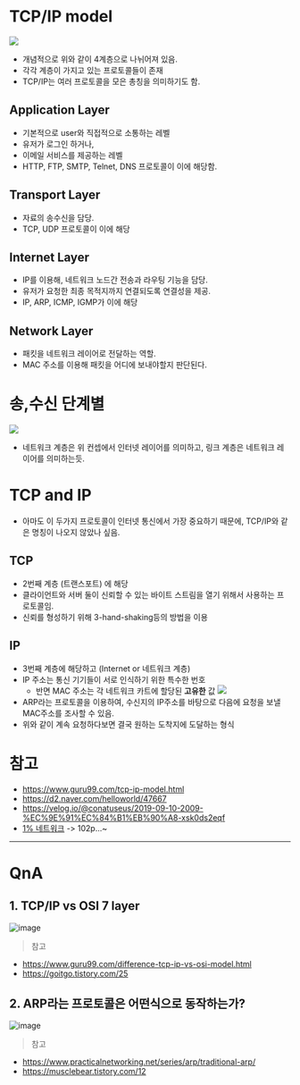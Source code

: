 # TCP/IP model
![](https://www.guru99.com/images/1/093019_0615_TCPIPModelW1.png)
- 개념적으로 위와 같이 4계층으로 나뉘어져 있음.
- 각각 계층이 가지고 있는 프로토콜들이 존재
- TCP/IP는 여러 프로토콜을 모은 총칭을 의미하기도 함.

## Application Layer
- 기본적으로 user와 직접적으로 소통하는 레벨
- 유저가 로그인 하거나, 
- 이메일 서비스를 제공하는 레벨
- HTTP, FTP, SMTP, Telnet, DNS 프로토콜이 이에 해당함.

## Transport Layer
- 자료의 송수신을 담당.
- TCP, UDP 프로토콜이 이에 해당

## Internet Layer
- IP를 이용해, 네트워크 노드간 전송과 라우팅 기능을 담당.
- 유저가 요청한 최종 목적지까지 연결되도록 연결성을 제공.
- IP, ARP, ICMP, IGMP가 이에 해당

## Network Layer
- 패킷을 네트워크 레이어로 전달하는 역할.
- MAC 주소를 이용해 패킷을 어디에 보내야할지 판단된다.

# 송,수신 단계별
![](https://media.vlpt.us/post-images/conatuseus/d6b2f390-d3c9-11e9-b578-e7ac71f50ec2/image.png)
- 네트워크 계층은 위 컨셉에서 인터넷 레이어를 의미하고, 링크 계층은 네트워크 레이어를 의미하는듯.

# TCP and IP
- 아마도 이 두가지 프로토콜이 인터넷 통신에서 가장 중요하기 때문에, TCP/IP와 같은 명칭이 나오지 않았나 싶음.

## TCP
- 2번째 계층 (트랜스포트) 에 해당
- 클라이언트와 서버 둘이 신뢰할 수 있는 바이트 스트림을 열기 위해서 사용하는 프로토콜임.
- 신뢰를 형성하기 위해 3-hand-shaking등의 방법을 이용 

## IP
- 3번째 계층에 해당하고 (Internet or 네트워크 계층)
- IP 주소는 통신 기기들이 서로 인식하기 위한 특수한 번호
    - 반면 MAC 주소는 각 네트워크 카트에 할당된 **고유한** 값
![](https://media.vlpt.us/post-images/conatuseus/3508a100-d3da-11e9-b72b-91ecbe0f0a65/image.png)
- ARP라는 프로토콜을 이용하여, 수신지의 IP주소를 바탕으로 다음에 요청을 보낼 MAC주소를 조사할 수 있음.
- 위와 같이 계속 요청하다보면 결국 원하는 도착지에 도달하는 형식

# 참고
- https://www.guru99.com/tcp-ip-model.html
- https://d2.naver.com/helloworld/47667
- https://velog.io/@conatuseus/2019-09-10-2009-%EC%9E%91%EC%84%B1%EB%90%A8-xsk0ds2eqf
- [1% 네트워크](http://www.kyobobook.co.kr/product/detailViewKor.laf?mallGb=KOR&ejkGb=KOR&barcode=9788931556742) -> 102p...~

---

# QnA

## 1. TCP/IP vs OSI 7 layer
![image](https://user-images.githubusercontent.com/22140570/121183244-d5a9e000-c89e-11eb-8888-2df53fdb6be4.png)

> 참고
- https://www.guru99.com/difference-tcp-ip-vs-osi-model.html
- https://goitgo.tistory.com/25


## 2. ARP라는 프로토콜은 어떤식으로 동작하는가?
![image](https://user-images.githubusercontent.com/22140570/121183610-3b966780-c89f-11eb-87bc-5b7d80a22a26.png)

> 참고
- https://www.practicalnetworking.net/series/arp/traditional-arp/
- https://musclebear.tistory.com/12